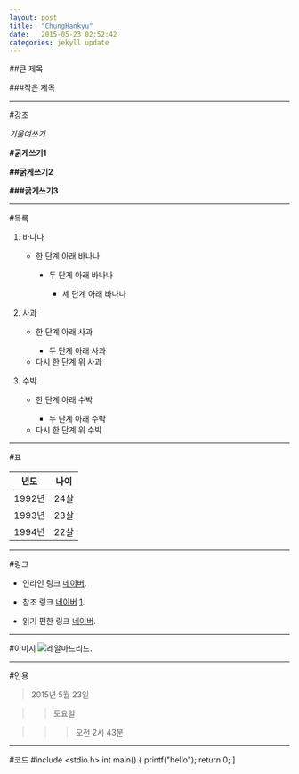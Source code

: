 ```yaml
---
layout: post
title:  "ChungHankyu"
date:   2015-05-23 02:52:42
categories: jekyll update
---
```


##큰 제목

###작은 제목

---

#강조

*기울여쓰기*

**#굵게쓰기1**

**##굵게쓰기2**

**###굵게쓰기3**

---

#목록

1. 바나나

    + 한 단계 아래 바나나

        * 두 단계 아래 바나나

            - 세 단계 아래 바나나
2. 사과

    + 한 단계 아래 사과

        * 두 단계 아래 사과

    - 다시 한 단계 위 사과

3. 수박

    + 한 단계 아래 수박

       * 두 단계 아래 수박

    - 다시 한 단계 위 수박

---

#표 
  
년도     | 나이
-------- | ---
1992년   | 24살
1993년   | 23살
1994년   | 22살

---

#링크

* 인라인 링크 [네이버](http://www.naver.com/).

* 참조 링크 [네이버] [1].

* 읽기 편한 링크 [네이버].

[1]: http://www.naver.com/
[네이버]: http://www.naver.com/

---

#이미지
![레알마드리드](http://cfile4.uf.tistory.com/image/192BBF3E4E836C6612E404).

---

#인용

> 2015년 5월 23일

>> 토요일

>>> 오전 2시 43분

---

#코드
    #include <stdio.h>
    int main()
    {
        printf("hello");
        return 0;
    ]
